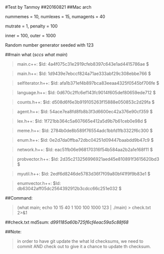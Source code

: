 #Test by Tanmoy
##20160821
##Mac arch

nummemes  = 10, numlexes  = 15, numagents = 40

mutrate = 1, penalty = 100

inner = 100, outer = 1000

Random number generator seeded with 123 

##main what (*sccs what main*)

  >  main.c++: $Id: 4a4f075c31e2919cfeb8397c643e1ad4415786ae $

  >  main.h++: $Id: 1d9439e7ebccf824a71ae333abf29c308ebbe766 $

  >  selfiterator.h++: $Id: afa1b371ef4b897bca83eeaa4325f0545bf706fe $

  >  language.h++: $Id: 0d670c2ffc6ef143fc9014f605def80659ede712 $

  >  counts.h++: $Id: d508d6f6e3b919105263f15888e050853c2d29fa $

  >  agent.h++: $Id: 54ace7ea8fd8fb8b3f3d6600ec42a376e90cf359 $

  >  lex.h++: $Id: 1f721bb364c5a607665e412a5d9b7b61ceb0e98d $

  >  meme.h++: $Id: 2784b0de8b589f76554adc1bbfd1fb3322f6c300 $

  >  enum.h++: $Id: 0e2d7da0ffba72dbc04251d09447baabdd9b47c9 $

  >  network.h++: $Id: eac51fb06e968170316f54b584aa2b2a1e168f11 $

  >  probvector.h++: $Id: 2d35c213256996921aed45e810891f3615620bd3 $

  >  myutil.h++: $Id: 2edf6d8246de5783d36f7f09a80bf41f9f9b83e1 $

  >  enumvector.h++: $Id: db63042aff05dc2564392912b3cdcc66c251e032 $

##Command:

> (what main; echo 10 15 40 1 100 100 1000 123 | ./main) > check.txt 2>&1

##check.txt md5sum: *d991185a60b725f6cf4eac59a5c88f68*

##Note: 

> in order to have git update the what Id checksums, we need to
      commit AND check out to give it a chance to update th checksum.

